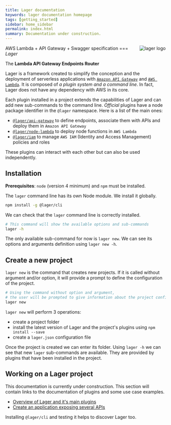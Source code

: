 ```yaml
---
title: Lager documentation
keywords: lager documentation homepage
tags: [getting_started]
sidebar: home_sidebar
permalink: index.html
summary: Documentation under construction.
---
```


<img align="right" alt="lager logo" src="https://raw.githubusercontent.com/lagerjs/lager/master/img/lager-logo2.png" />

AWS Lambda + API Gateway + Swagger specification === *Lager*

The **Lambda API Gateway Endpoints Router**

Lager is a framework created to simplify the conception and the deployment of serverless applications with
[`Amazon API Gateway`](https://aws.amazon.com/api-gateway/) and [`AWS Lambda`](https://aws.amazon.com/lambda/).
It is composed of *a plugin system and a command line*. In fact, Lager does not have any dependency with AWS in its core.

Each plugin installed in a project extends the capabilities of Lager and can add new sub-commands to the command line.
*Official* plugins have a node package identifier in the `@lager` namespace. Here is a list of the main ones:

*   [`@lager/api-gateway`](https://www.npmjs.com/package/@lager/api-gateway) to define endpoints, associate them with APIs and deploy them in
    `Amazon API Gateway`
*   [`@lager/node-lambda`](https://www.npmjs.com/package/@lager/node-lambda) to deploy node functions in `AWS Lambda`
*   [`@lager/iam`](https://www.npmjs.com/package/@lager/iam) to manage `AWS IAM` (Identity and Access Management) policies and roles

These plugins can interact with each other but can also be used independently.

## Installation

**Prerequisites**: `node` (version 4 minimum) and `npm` must be installed.

The `lager` command line has its own Node module. We install it globally.

```bash
npm install -g @lager/cli
```

We can check that the `lager` command line is correctly installed.

```bash
# This command will show the available options and sub-commands
lager -h
```

<script type="text/javascript" src="https://asciinema.org/a/4vauduaavqjb0010i2jp1fenj.js" id="asciicast-4vauduaavqjb0010i2jp1fenj" async></script>

The only available sub-command for now is `lager new`. We can see its options and arguments definition using `lager new -h`.

## Create a new project

`lager new` is the command that creates new projects.
If it is called without argument and/or option, it will provide a prompt to define the configuration of the project.

```bash
# Using the command without option and argument,
# the user will be prompted to give information about the project configuration
lager new
```

`lager new` will perform 3 operations:

*   create a project folder
*   install the latest version of Lager and the project's plugins using `npm install --save`
*   create a `lager.json` configuration file

Once the project is created we can enter its folder. Using `lager -h` we can see that new `lager` sub-commands are available. They are provided by plugins
that have been installed in the project.

<script type="text/javascript" src="https://asciinema.org/a/eexixm2j0z6og6cbmnjnur9b8.js" id="asciicast-eexixm2j0z6og6cbmnjnur9b8" async></script>

## Working on a Lager project

This documentation is currently under construction. This section will contain links to the documentation of plugins and some use case examples.

*   [Overview of Lager and it's main plugins](core-overview.html)
*   [Create an application exposing several APIs](planet-express.html)

Installing `@lager/cli` and testing it helps to discover Lager too.
